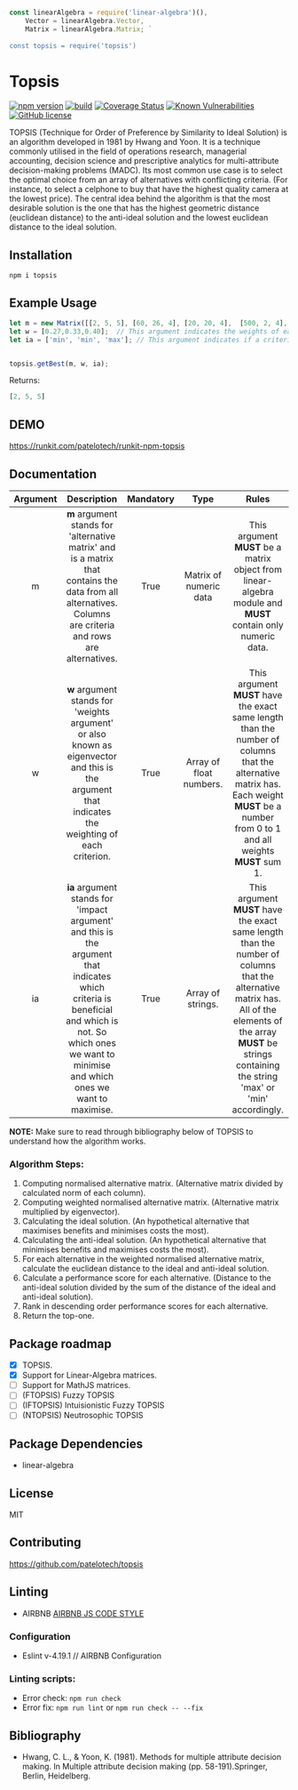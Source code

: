 ```javascript

const linearAlgebra = require('linear-algebra')(),   
    Vector = linearAlgebra.Vector,
    Matrix = linearAlgebra.Matrix; `
	
const topsis = require('topsis') 

```

# Topsis
[![npm version](https://badge.fury.io/js/recht.svg)](https://badge.fury.io/js/recht)
[![build](https://travis-ci.org/patelotech/topsis.svg?branch=master)](https://travis-ci.org/patelotech/topsis)
[![Coverage Status](https://coveralls.io/repos/github/patelotech/topsis/badge.svg?branch=master)](https://coveralls.io/github/patelotech/topsis?branch=master)
[![Known Vulnerabilities](https://snyk.io/test/github/patelotech/topsis/badge.svg?targetFile=package.json)](https://snyk.io/test/github/patelotech/topsis?targetFile=package.json)
[![GitHub license](https://img.shields.io/badge/license-MIT-blue.svg)](https://raw.githubusercontent.com/dashersw/recht/master/LICENSE)

TOPSIS (Technique for Order of Preference by Similarity to Ideal Solution) is an algorithm developed in 1981 by Hwang and Yoon.
It is a technique commonly utilised in the field of operations research, managerial accounting, decision science and prescriptive analytics for multi-attribute decision-making problems (MADC).
Its most common use case is to select the optimal choice from an array of alternatives with conflicting criteria. (For instance, to select a celphone to buy that have the highest quality camera at the lowest price).
The central idea behind the algorithm is that the most desirable solution is the one that has the highest geometric distance (euclidean distance) to the anti-ideal solution and the lowest euclidean distance to the ideal solution.

## Installation

` npm i topsis `

## Example Usage

```javascript
let m = new Matrix([[2, 5, 5], [60, 26, 4], [20, 20, 4],  [500, 2, 4], [50, 23, 3], [25, 10, 1]]); // This argument is the alternative matrix. Each row is an alternative and each column is a criterion.
let w = [0.27,0.33,0.40];  // This argument indicates the weights of each criteria.
let ia = ['min', 'min', 'max']; // This argument indicates if a criterion is beneficial or not.


topsis.getBest(m, w, ia);
```

Returns:
```javascript
[2, 5, 5]
```

## DEMO

https://runkit.com/patelotech/runkit-npm-topsis

## Documentation

| Argument      | Description  | Mandatory  | Type  |  Rules  |
|:-------------:|:-------------:|:-----:|:-----:|:-----:|
| m             | **m** argument stands for 'alternative matrix' and is a matrix that contains the data from all alternatives. Columns are criteria and rows are alternatives.  | True | Matrix of numeric data | This argument **MUST** be a matrix object from linear-algebra module and **MUST** contain only numeric data. | 
| w | **w** argument stands for 'weights argument' or also known as eigenvector and this is the argument that indicates the weighting of each criterion.    |     True | Array of float numbers.     |   This argument **MUST** have the exact same length than the number of columns that the alternative matrix has. Each weight **MUST** be a number from 0 to 1 and all weights **MUST** sum 1.  |
| ia     | **ia** argument stands for 'impact argument' and this is the argument that indicates which criteria is beneficial and which is not. So which ones we want to minimise and which ones we want to maximise.    |  True | Array of strings.     |   This argument **MUST**  have the exact same length than the number of columns that the alternative matrix has. All of the elements of the array **MUST** be strings containing the string 'max' or 'min' accordingly.  |
 
**NOTE:** Make sure to read through bibliography below of TOPSIS to understand how the algorithm works.

### Algorithm Steps:

1. Computing normalised alternative matrix. (Alternative matrix divided by calculated norm of each column).
2. Computing weighted normalised alternative matrix. (Alternative matrix multiplied by eigenvector).
3. Calculating the ideal solution. (An hypothetical alternative that maximises benefits and minimises costs the most).
4. Calculating the anti-ideal solution. (An hypothetical alternative that minimises benefits and maximises costs the most).
5. For each alternative in the weighted normalised alternative matrix, calculate the euclidean distance to the ideal and anti-ideal solution.
6. Calculate a performance score for each alternative. (Distance to the anti-ideal solution divided by the sum of the distance of the ideal and anti-ideal solution).
7. Rank in descending order performance scores for each alternative.
8. Return the top-one.



## Package roadmap

- [x] TOPSIS.
- [x] Support for Linear-Algebra matrices. 
- [ ] Support for MathJS matrices.
- [ ] (FTOPSIS) Fuzzy TOPSIS
- [ ] (IFTOPSIS) Intuisionistic Fuzzy TOPSIS
- [ ] (NTOPSIS) Neutrosophic TOPSIS

## Package Dependencies

* linear-algebra

## License

MIT

## Contributing

https://github.com/patelotech/topsis

## Linting

* AIRBNB
[AIRBNB JS CODE STYLE](https://dev.mysql.com/doc/ "AIRBNB JS CODE STYLE")

### Configuration

* Eslint v-4.19.1 // AIRBNB Configuration

### Linting scripts:

* Error check: `npm run check`
* Error fix:  `npm run lint` or `npm run check -- --fix`

## Bibliography

* Hwang, C. L., & Yoon, K. (1981). Methods for multiple attribute decision making. In Multiple attribute decision making (pp. 58-191).Springer, Berlin, Heidelberg.